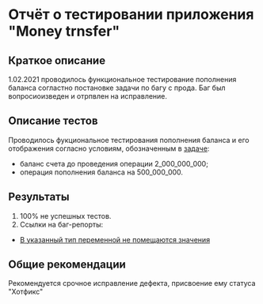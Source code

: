 # Отчёт о тестировании приложения "Money trnsfer"

## Краткое описание
1.02.2021 проводилось функциональное тестирование пополнения баланса согластно постановке задачи по багу с прода. Баг был вопросиоизведен и отрпвлен на исправление.

## Описание тестов
Проводилось фукциональное тестирования пополнения баланса и его отображения согласно условиям, обозначенным в [задаче](https://github.com/netology-code/javaqa-homeworks/tree/master/programming#%D0%B7%D0%B0%D0%B4%D0%B0%D1%87%D0%B0-1---money-transfer):
*  баланс счета до проведения операции 2_000_000_000;
* операция пополнения баланса на 500_000_000.

## Результаты

1. 100% не успешных тестов.
2. Ссылки на баг-репорты:

* [В указанный тип переменной не помещаются значения](https://github.com/Shenaeva/MoneyTransfer/issues/1) 

## Общие рекомендации

Рекомендуется срочное исправление дефекта, присвоение ему статуса "Хотфикс"
